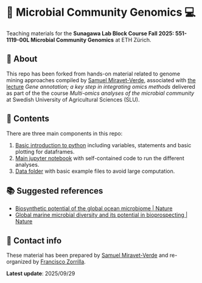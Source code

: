 # 🧬 Microbial Community Genomics 💻

Teaching materials for the **Sunagawa Lab Block Course Fall 2025: 551-1119-00L Microbial Community Genomics** at ETH Zürich.

## 📰 About

This repo has been forked from hands-on material related to genome mining approaches compiled by [Samuel Miravet-Verde](https://github.com/samuelmiver), associated with [the lecture](https://docs.google.com/presentation/d/1iad5MKHSTRdqDJgdIiTemxh5WUb9z7kTxrSJEfBV_tU/edit?usp=sharing) *Gene annotation; a key step in integrating omics methods* delivered as part of the the course *Multi-omics analyses of the microbial community* at Swedish University of Agricultural Sciences (SLU).

## 🧰 Contents

There are three main components in this repo:

1. [Basic introduction to python](./introduction_to_python.ipynb) including variables, statements and basic plotting for dataframes. 
2. [Main jupyter notebook](./hands_on_genome_mining.ipynb) with self-contained code to run the different analyses. 
3. [Data folder](./data) with basic example files to avoid large computation.

## 📚 Suggested references

- [Biosynthetic potential of the global ocean microbiome | Nature](https://www.nature.com/articles/s41586-022-04862-3)
- [Global marine microbial diversity and its potential in bioprospecting | Nature](https://www.nature.com/articles/s41586-024-07891-2)

## 🪪 Contact info

These material has been prepared by [Samuel Miravet-Verde](https://github.com/samuelmiver) and re-organized by [Francisco Zorrilla](https://github.com/franciscozorrilla).

**Latest update**: 2025/09/29
